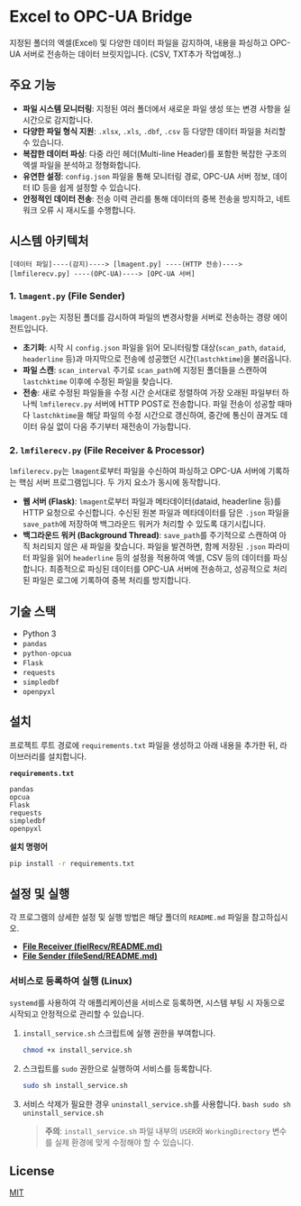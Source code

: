 # Excel to OPC-UA Bridge

지정된 폴더의 엑셀(Excel) 및 다양한 데이터 파일을 감지하여, 내용을 파싱하고 OPC-UA 서버로 전송하는 데이터 브릿지입니다. (CSV, TXT추가 작업예정..)

## 주요 기능

- **파일 시스템 모니터링**: 지정된 여러 폴더에서 새로운 파일 생성 또는 변경 사항을 실시간으로 감지합니다.
- **다양한 파일 형식 지원**: `.xlsx`, `.xls`, `.dbf`, `.csv` 등 다양한 데이터 파일을 처리할 수 있습니다.
- **복잡한 데이터 파싱**: 다중 라인 헤더(Multi-line Header)를 포함한 복잡한 구조의 엑셀 파일을 분석하고 정형화합니다.
- **유연한 설정**: `config.json` 파일을 통해 모니터링 경로, OPC-UA 서버 정보, 데이터 ID 등을 쉽게 설정할 수 있습니다.
- **안정적인 데이터 전송**: 전송 이력 관리를 통해 데이터의 중복 전송을 방지하고, 네트워크 오류 시 재시도를 수행합니다.

## 시스템 아키텍처

```
[데이터 파일]----(감지)----> [lmagent.py] ----(HTTP 전송)----> [lmfilerecv.py] ----(OPC-UA)----> [OPC-UA 서버]
```

### 1. `lmagent.py` (File Sender)

`lmagent.py`는 지정된 폴더를 감시하여 파일의 변경사항을 서버로 전송하는 경량 에이전트입니다.

- **초기화**: 시작 시 `config.json` 파일을 읽어 모니터링할 대상(`scan_path`, `dataid`, `headerline` 등)과 마지막으로 전송에 성공했던 시간(`lastchktime`)을 불러옵니다.
- **파일 스캔**: `scan_interval` 주기로 `scan_path`에 지정된 폴더들을 스캔하여 `lastchktime` 이후에 수정된 파일을 찾습니다.
- **전송**: 새로 수정된 파일들을 수정 시간 순서대로 정렬하여 가장 오래된 파일부터 하나씩 `lmfilerecv.py` 서버에 HTTP POST로 전송합니다. 파일 전송이 성공할 때마다 `lastchktime`을 해당 파일의 수정 시간으로 갱신하여, 중간에 통신이 끊겨도 데이터 유실 없이 다음 주기부터 재전송이 가능합니다.

### 2. `lmfilerecv.py` (File Receiver & Processor)

`lmfilerecv.py`는 `lmagent`로부터 파일을 수신하여 파싱하고 OPC-UA 서버에 기록하는 핵심 서버 프로그램입니다. 두 가지 요소가 동시에 동작합니다.

- **웹 서버 (Flask)**: `lmagent`로부터 파일과 메타데이터(dataid, headerline 등)를 HTTP 요청으로 수신합니다. 수신된 원본 파일과 메타데이터를 담은 `.json` 파일을 `save_path`에 저장하여 백그라운드 워커가 처리할 수 있도록 대기시킵니다.
- **백그라운드 워커 (Background Thread)**: `save_path`를 주기적으로 스캔하여 아직 처리되지 않은 새 파일을 찾습니다. 파일을 발견하면, 함께 저장된 `.json` 파라미터 파일을 읽어 `headerline` 등의 설정을 적용하여 엑셀, CSV 등의 데이터를 파싱합니다. 최종적으로 파싱된 데이터를 OPC-UA 서버에 전송하고, 성공적으로 처리된 파일은 로그에 기록하여 중복 처리를 방지합니다.

## 기술 스택

- Python 3
- `pandas`
- `python-opcua`
- `Flask`
- `requests`
- `simpledbf`
- `openpyxl`

## 설치

프로젝트 루트 경로에 `requirements.txt` 파일을 생성하고 아래 내용을 추가한 뒤, 라이브러리를 설치합니다.

**`requirements.txt`**

```
pandas
opcua
Flask
requests
simpledbf
openpyxl
```

**설치 명령어**

```bash
pip install -r requirements.txt
```

## 설정 및 실행

각 프로그램의 상세한 설정 및 실행 방법은 해당 폴더의 `README.md` 파일을 참고하십시오.

- **[File Receiver (fielRecv/README.md)](./fileRecv/README.md)**
- **[File Sender (fileSend/README.md)](./fileSend/README.md)**

### 서비스로 등록하여 실행 (Linux)

`systemd`를 사용하여 각 애플리케이션을 서비스로 등록하면, 시스템 부팅 시 자동으로 시작되고 안정적으로 관리할 수 있습니다.

1.  `install_service.sh` 스크립트에 실행 권한을 부여합니다.
    ```bash
    chmod +x install_service.sh
    ```
2.  스크립트를 `sudo` 권한으로 실행하여 서비스를 등록합니다.
    ```bash
    sudo sh install_service.sh
    ```
3.  서비스 삭제가 필요한 경우 `uninstall_service.sh`를 사용합니다.
    `bash
    sudo sh uninstall_service.sh
    `
    > **주의**: `install_service.sh` 파일 내부의 `USER`와 `WorkingDirectory` 변수를 실제 환경에 맞게 수정해야 할 수 있습니다.

## License

[MIT](LICENSE)
